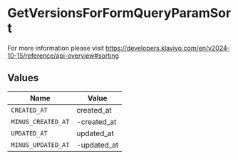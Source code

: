 # GetVersionsForFormQueryParamSort

For more information please visit https://developers.klaviyo.com/en/v2024-10-15/reference/api-overview#sorting


## Values

| Name               | Value              |
| ------------------ | ------------------ |
| `CREATED_AT`       | created_at         |
| `MINUS_CREATED_AT` | -created_at        |
| `UPDATED_AT`       | updated_at         |
| `MINUS_UPDATED_AT` | -updated_at        |